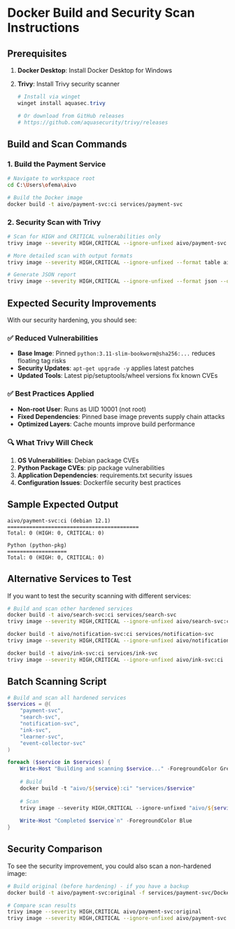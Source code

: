 # Docker Build and Security Scan Instructions

## Prerequisites

1. **Docker Desktop**: Install Docker Desktop for Windows
2. **Trivy**: Install Trivy security scanner

   ```powershell
   # Install via winget
   winget install aquasec.trivy
   
   # Or download from GitHub releases
   # https://github.com/aquasecurity/trivy/releases
   ```

## Build and Scan Commands

### 1. Build the Payment Service

```bash
# Navigate to workspace root
cd C:\Users\ofema\aivo

# Build the Docker image
docker build -t aivo/payment-svc:ci services/payment-svc
```

### 2. Security Scan with Trivy

```bash
# Scan for HIGH and CRITICAL vulnerabilities only
trivy image --severity HIGH,CRITICAL --ignore-unfixed aivo/payment-svc:ci

# More detailed scan with output formats
trivy image --severity HIGH,CRITICAL --ignore-unfixed --format table aivo/payment-svc:ci

# Generate JSON report
trivy image --severity HIGH,CRITICAL --ignore-unfixed --format json --output payment-svc-scan.json aivo/payment-svc:ci
```

## Expected Security Improvements

With our security hardening, you should see:

### ✅ Reduced Vulnerabilities

- **Base Image**: Pinned `python:3.11-slim-bookworm@sha256:...` reduces floating tag risks
- **Security Updates**: `apt-get upgrade -y` applies latest patches
- **Updated Tools**: Latest pip/setuptools/wheel versions fix known CVEs

### ✅ Best Practices Applied

- **Non-root User**: Runs as UID 10001 (not root)
- **Fixed Dependencies**: Pinned base image prevents supply chain attacks
- **Optimized Layers**: Cache mounts improve build performance

### 🔍 What Trivy Will Check

1. **OS Vulnerabilities**: Debian package CVEs
2. **Python Package CVEs**: pip package vulnerabilities
3. **Application Dependencies**: requirements.txt security issues
4. **Configuration Issues**: Dockerfile security best practices

## Sample Expected Output

```text
aivo/payment-svc:ci (debian 12.1)
==========================================
Total: 0 (HIGH: 0, CRITICAL: 0)

Python (python-pkg)
===================
Total: 0 (HIGH: 0, CRITICAL: 0)
```

## Alternative Services to Test

If you want to test the security scanning with different services:

```bash
# Build and scan other hardened services
docker build -t aivo/search-svc:ci services/search-svc
trivy image --severity HIGH,CRITICAL --ignore-unfixed aivo/search-svc:ci

docker build -t aivo/notification-svc:ci services/notification-svc  
trivy image --severity HIGH,CRITICAL --ignore-unfixed aivo/notification-svc:ci

docker build -t aivo/ink-svc:ci services/ink-svc
trivy image --severity HIGH,CRITICAL --ignore-unfixed aivo/ink-svc:ci
```

## Batch Scanning Script

```powershell
# Build and scan all hardened services
$services = @(
    "payment-svc",
    "search-svc", 
    "notification-svc",
    "ink-svc",
    "learner-svc",
    "event-collector-svc"
)

foreach ($service in $services) {
    Write-Host "Building and scanning $service..." -ForegroundColor Green
    
    # Build
    docker build -t "aivo/${service}:ci" "services/$service"
    
    # Scan
    trivy image --severity HIGH,CRITICAL --ignore-unfixed "aivo/${service}:ci"
    
    Write-Host "Completed $service`n" -ForegroundColor Blue
}
```

## Security Comparison

To see the security improvement, you could also scan a non-hardened image:

```bash
# Build original (before hardening) - if you have a backup
docker build -t aivo/payment-svc:original -f services/payment-svc/Dockerfile.original services/payment-svc

# Compare scan results
trivy image --severity HIGH,CRITICAL aivo/payment-svc:original
trivy image --severity HIGH,CRITICAL --ignore-unfixed aivo/payment-svc:ci
```
